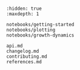 ```{include} ../README.md

```

```{toctree}
:hidden: true
:maxdepth: 1

notebooks/getting-started
notebooks/plotting
notebooks/growth-dynamics

api.md
changelog.md
contributing.md
references.md

```
